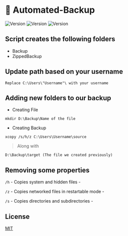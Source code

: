 # 💾 Automated-Backup
<p>
  <img alt="Version" src="https://img.shields.io/badge/version-1.1.3-red.svg?cacheSeconds=2592000" />
  <img alt="Version" src="https://img.shields.io/github/license/4r1ss/Automated-Backup" />
  <img alt="Version" src="https://img.shields.io/github/issues/4r1ss/Automated-Backup" />
</p>

## Script creates the following folders

- Backup
- ZippedBackup

## Update path based on your username

```
Replace C:\Users\"Username"\ with your username
```

## Adding new folders to our backup

- Creating File
```
mkdir D:\Backup\Name of the file
```
- Creating Backup
```
xcopy /s/h/z C:\Users\Username\source
```
> Along with 
```
D:\Backup\target (The file we created previously)
```
## Removing some properties

```/h```  - Copies system and hidden files - 

```/z``` - Copies networked files in restartable mode -

```/s``` -  Copies directories and subdirectories -
## License

[MIT](https://github.com/4r1ss/Automated-Backup/blob/main/LICENSE.md)
